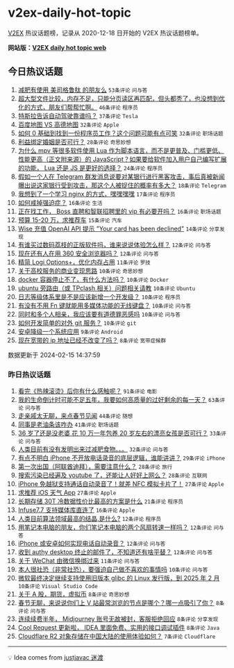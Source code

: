 # v2ex-daily-hot-topic

[V2EX](https://www.v2ex.com/) 热议话题榜，记录从 2020-12-18 日开始的 V2EX 热议话题榜单。

**网站版：[V2EX daily hot topic web](https://boojack.github.io/v2ex-daily-hot-topic-web/)**

## 今日热议话题

<!-- TODAY BEGIN -->

1. [减肥有使用 美司格鲁肽 的朋友么](https://www.v2ex.com/t/1015678) `53条评论` `问与答`
1. [超大型文件比较，内存不足，只能分页读区再匹配，但头都秃了，也没想到优化的方式，朋友们帮帮忙啊。](https://www.v2ex.com/t/1015733) `46条评论` `程序员`
1. [特斯拉告诉自动驾驶靠谱吗？](https://www.v2ex.com/t/1015687) `37条评论` `Tesla`
1. [百度地图 VS 高德地图](https://www.v2ex.com/t/1015695) `32条评论` `Apple`
1. [如何 0 基础到找到一份程序员工作？这个问题可能有点可笑](https://www.v2ex.com/t/1015757) `32条评论` `职场话题`
1. [利益绑定婚姻是否可行？](https://www.v2ex.com/t/1015705) `28条评论` `奇思妙想`
1. [为什么 mpv 等很多软件使用 Lua 作为脚本语言，而不是更普及、门槛更低、性能更高（正文附来源）的 JavaScript？如果要给软件加入用户自己编写扩展的功能， Lua 还是 JS 是更好的选择？](https://www.v2ex.com/t/1015740) `24条评论` `程序员`
1. [假如一个人在 Telegram 群发消息说要对某银行进行黑客攻击，事后真被新闻曝出说这家银行受到攻击，那这个人被捉住的概率有多大？](https://www.v2ex.com/t/1015711) `18条评论` `Telegram`
1. [我想到了一个学习 nginx 的方式，嘿嘿嘿嘿](https://www.v2ex.com/t/1015701) `17条评论` `程序员`
1. [如何戒掉强迫症？](https://www.v2ex.com/t/1015745) `16条评论` `生活`
1. [正在找工作， Boss 直聘和智联招聘里的 vip 有必要开吗？](https://www.v2ex.com/t/1015720) `16条评论` `职场话题`
1. [预算 15-20 万，求推荐车](https://www.v2ex.com/t/1015692) `15条评论` `汽车`
1. [Wise 充值 OpenAI API 提示 "Your card has been declined"](https://www.v2ex.com/t/1015685) `14条评论` `分享发现`
1. [有谁买过数码荔枝的正版软件吗，谁来说说体验怎么样？](https://www.v2ex.com/t/1015713) `12条评论` `问与答`
1. [现在还有人在用 360 安全浏览器吗？](https://www.v2ex.com/t/1015696) `12条评论` `问与答`
1. [精简 Logi Options+，优化内存占用](https://www.v2ex.com/t/1015714) `11条评论` `罗技`
1. [关于高校服务的商业变现思路](https://www.v2ex.com/t/1015766) `10条评论` `奇思妙想`
1. [docker 容器停止不了，有什么方法吗？](https://www.v2ex.com/t/1015718) `10条评论` `Docker`
1. [ubuntu 旁路由（或 TPclash 相关）问题相关请教](https://www.v2ex.com/t/1015710) `10条评论` `Ubuntu`
1. [日志等级体系里是不是应该新增一个开发级？](https://www.v2ex.com/t/1015709) `10条评论` `程序员`
1. [有没有不用 Fn 键就能用多媒体功能的无线键盘？](https://www.v2ex.com/t/1015703) `10条评论` `问与答`
1. [同时和多个人相亲，我应该要有道德罪恶感吗](https://www.v2ex.com/t/1015688) `10条评论` `问与答`
1. [如何开发简单的对外 git 服务？](https://www.v2ex.com/t/1015682) `10条评论` `git`
1. [安卓降级一个系统应用](https://www.v2ex.com/t/1015731) `9条评论` `Android`
1. [现在宽带的 ip 地址已经不改变了吗？](https://www.v2ex.com/t/1015748) `8条评论` `宽带症候群`

数据更新于 2024-02-15 14:37:59

<!-- TODAY END -->

### 昨日热议话题

<!-- YESTERDAY BEGIN -->

1. [看完《热辣滚烫》后你有什么感触呢？](https://www.v2ex.com/t/1015563) `91条评论` `电影`
1. [我的生命倒计时可能不足五年，我要如何高质量的过好剩余的每一天？](https://www.v2ex.com/t/1015627) `63条评论` `问与答`
1. [走亲戚太无聊，来点春节见闻](https://www.v2ex.com/t/1015569) `44条评论` `随想`
1. [同事是老油条该咋办](https://www.v2ex.com/t/1015575) `41条评论` `职场话题`
1. [36 岁了还是没老婆 花 10 万一年包养 20 岁左右的漂亮女孩是否可行？](https://www.v2ex.com/t/1015622) `33条评论` `问与答`
1. [人类目前有没有发明出来过减肥食物。。。](https://www.v2ex.com/t/1015612) `32条评论` `问与答`
1. [有点不明白 iPhone 不开放电话录音的底层逻辑，谁能讲讲？](https://www.v2ex.com/t/1015625) `29条评论` `iPhone`
1. [第一次出国（阿联酋迪拜），需要注意什么？](https://www.v2ex.com/t/1015579) `28条评论` `旅行`
1. [搜索污染已经遍及 youtube 了，还能让人好好上网么？](https://www.v2ex.com/t/1015630) `28条评论` `互联网`
1. [iPhone 免越狱支持通话自动录音了！就差 NFC 模拟卡片了！](https://www.v2ex.com/t/1015585) `27条评论` `Apple`
1. [求推荐 iOS 天气 App](https://www.v2ex.com/t/1015639) `27条评论` `Apple`
1. [长期存储 30T 冷数据性价比最高的方案是什么](https://www.v2ex.com/t/1015673) `21条评论` `程序员`
1. [Infuse7.7 支持媒体库直连了](https://www.v2ex.com/t/1015558) `16条评论` `Apple`
1. [人类目前算法领域最高的结晶,是什么?](https://www.v2ex.com/t/1015671) `12条评论` `程序员`
1. [用笔记本电脑的朋友，你们笔记本电脑的两个风扇转速一样吗？](https://www.v2ex.com/t/1015629) `12条评论` `问与答`
1. [iPhone 或安卓如何实现电话自动录音？](https://www.v2ex.com/t/1015598) `12条评论` `问与答`
1. [收到 authy desktop 终止的邮件了，不知道还有啥平替？](https://www.v2ex.com/t/1015565) `12条评论` `问与答`
1. [关于 WeChat 由微信换绑过来](https://www.v2ex.com/t/1015587) `11条评论` `问与答`
1. [本人很社恐（非常社恐），要强迫自己做不喜欢的事情吗](https://www.v2ex.com/t/1015633) `10条评论` `问与答`
1. [微软最终决定继续支持使用旧版本 glibc 的 Linux 发行版，到 2025 年 2 月](https://www.v2ex.com/t/1015617) `10条评论` `Visual Studio Code`
1. [关于 A 股，期货，虚拟币](https://www.v2ex.com/t/1015655) `8条评论` `奇思妙想`
1. [春节无聊，来说说你们上 V 站最常浏览的节点是哪个？哪一点吸引了你？](https://www.v2ex.com/t/1015636) `8条评论` `问与答`
1. [连续续费半年， Midjourney 账号无故被封，客服拒绝回应](https://www.v2ex.com/t/1015626) `8条评论` `分享发现`
1. [Cool Request 更新啦， IDEA 里面免费、实用的接口调试插件](https://www.v2ex.com/t/1015603) `8条评论` `Java`
1. [Cloudflare R2 对象存储在中国大陆的使用体验如何？](https://www.v2ex.com/t/1015632) `7条评论` `Cloudflare`

<!-- YESTERDAY END -->

---

💡 Idea comes from [justjavac 迷渡](https://github.com/justjavac/)
